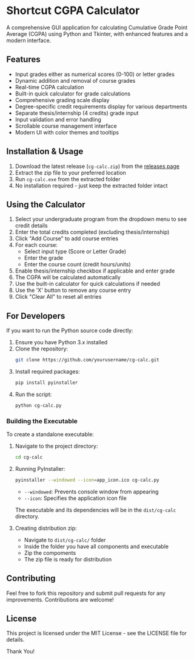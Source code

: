 # Shortcut CGPA Calculator

A comprehensive GUI application for calculating Cumulative Grade Point Average (CGPA) using Python and Tkinter, with enhanced features and a modern interface.

## Features

- Input grades either as numerical scores (0-100) or letter grades
- Dynamic addition and removal of course grades
- Real-time CGPA calculation
- Built-in quick calculator for grade calculations
- Comprehensive grading scale display
- Degree-specific credit requirements display for various departments
- Separate thesis/internship (4 credits) grade input
- Input validation and error handling
- Scrollable course management interface
- Modern UI with color themes and tooltips

## Installation & Usage

1. Download the latest release (`cg-calc.zip`) from the [releases page](https://github.com/ahshafin2315/cg-calc/releases)
2. Extract the zip file to your preferred location
3. Run `cg-calc.exe` from the extracted folder
4. No installation required - just keep the extracted folder intact

## Using the Calculator

1. Select your undergraduate program from the dropdown menu to see credit details
2. Enter the total credits completed (excluding thesis/internship)
3. Click "Add Course" to add course entries
4. For each course:
   - Select input type (Score or Letter Grade)
   - Enter the grade
   - Enter the course count (credit hours/units)
5. Enable thesis/internship checkbox if applicable and enter grade
6. The CGPA will be calculated automatically
7. Use the built-in calculator for quick calculations if needed
8. Use the 'X' button to remove any course entry
9. Click "Clear All" to reset all entries

## For Developers

If you want to run the Python source code directly:

1. Ensure you have Python 3.x installed
2. Clone the repository:
   ```bash
   git clone https://github.com/yourusername/cg-calc.git
   ```
3. Install required packages:
   ```bash
   pip install pyinstaller
   ```
4. Run the script:
   ```bash
   python cg-calc.py
   ```

### Building the Executable

To create a standalone executable:

1. Navigate to the project directory:
   ```bash
   cd cg-calc
   ```
2. Running PyInstaller:
   ```bash
   pyinstaller --windowed --icon=app_icon.ico cg-calc.py
   ```
   - `--windowed`: Prevents console window from appearing
   - `--icon`: Specifies the application icon file
   
   The executable and its dependencies will be in the `dist/cg-calc` directory.
3. Creating distribution zip:
   - Navigate to `dist/cg-calc/` folder
   - Inside the folder you have all components and executable
   - Zip the compoments
   - The zip file is ready for distribution

## Contributing

Feel free to fork this repository and submit pull requests for any improvements.
Contributions are welcome!

## License

This project is licensed under the MIT License - see the LICENSE file for details.


Thank You!

